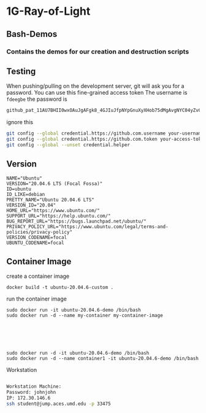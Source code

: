 # 1G-Ray-of-Light
## Bash-Demos
### Contains the demos for our creation and destruction scripts
## Testing
When pushing/pulling on the development server, git will ask you for a password. You can use this fine-grained access token
The username is
`fdeegbe`
the password is
```bash
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
```

ignore this
```bash
git config --global credential.https://github.com.username your-username
git config --global credential.https://github.com.token your-access-token
git config --global --unset credential.helper
```
 ## Version
 ```
 NAME="Ubuntu"
VERSION="20.04.6 LTS (Focal Fossa)"
ID=ubuntu
ID_LIKE=debian
PRETTY_NAME="Ubuntu 20.04.6 LTS"
VERSION_ID="20.04"
HOME_URL="https://www.ubuntu.com/"
SUPPORT_URL="https://help.ubuntu.com/"
BUG_REPORT_URL="https://bugs.launchpad.net/ubuntu/"
PRIVACY_POLICY_URL="https://www.ubuntu.com/legal/terms-and-policies/privacy-policy"
VERSION_CODENAME=focal
UBUNTU_CODENAME=focal
```
## Container Image 
create a container image
```
docker build -t ubuntu-20.04.6-custom .
```
run the container image
```
sudo docker run -it ubuntu-20.04.6-demo /bin/bash
sudo docker run -d --name my-container my-container-image






sudo docker run -d -it ubuntu-20.04.6-demo /bin/bash
sudo docker run -d --name container1 -it ubuntu-20.04.6-demo /bin/bash
```
Workstation
```bash

Workstation Machine:
Password: johnjohn
IP: 172.30.146.6
ssh student@jump.aces.umd.edu -p 33475

```